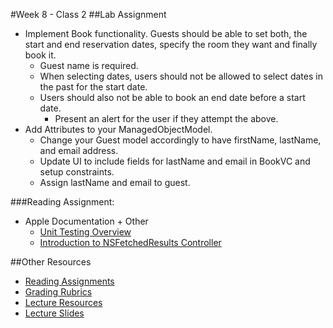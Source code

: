 #Week 8 - Class 2
##Lab Assignment
* Implement Book functionality. Guests should be able to set both, the start and end reservation dates, specify the room they want and finally book it.
	* Guest name is required.
	* When selecting dates, users should not be allowed to select dates in the past for the start date.
	* Users should also not be able to book an end date before a start date.
		* Present an alert for the user if they attempt the above.
* Add Attributes to your ManagedObjectModel.
	* Change your Guest model accordingly to have firstName, lastName, and email address.
	* Update UI to include fields for lastName and email in BookVC and setup constraints.
	* Assign lastName and email to guest.

###Reading Assignment:
* Apple Documentation + Other
  * [Unit Testing Overview](https://developer.apple.com/library/ios/documentation/ToolsLanguages/Conceptual/Xcode_Overview/UnitTesting.html)
  * [Introduction to NSFetchedResults Controller](http://nshipster.com/unit-testing/)

##Other Resources
* [Reading Assignments](../../Resources/ra-grading-standard/)
* [Grading Rubrics](../../Resources/)
* [Lecture Resources](lecture/)
* [Lecture Slides](https://www.icloud.com/keynote/000fQdt4rvdN6s1yl9IyBrxRg#Week8_Day2)
